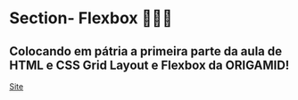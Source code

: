 # Section- Flexbox 👩🏾‍💻
## Colocando em pátria a primeira parte da aula de HTML e CSS Grid Layout e Flexbox da ORIGAMID!

[Site](https://rainbow-kitten-24fae2.netlify.app/) 
